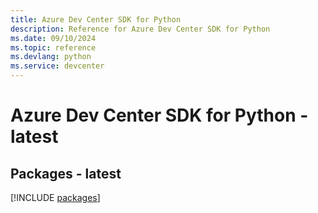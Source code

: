 ```yaml
---
title: Azure Dev Center SDK for Python
description: Reference for Azure Dev Center SDK for Python
ms.date: 09/10/2024
ms.topic: reference
ms.devlang: python
ms.service: devcenter
---
```

# Azure Dev Center SDK for Python - latest
## Packages - latest
[!INCLUDE [packages](dev-center-index.md)]
